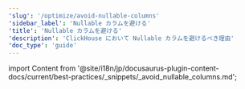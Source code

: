 ```yaml
---
'slug': '/optimize/avoid-nullable-columns'
'sidebar_label': 'Nullable カラムを避ける'
'title': 'Nullable カラムを避ける'
'description': 'ClickHouse において Nullable カラムを避けるべき理由'
'doc_type': 'guide'
---
```


import Content from '@site/i18n/jp/docusaurus-plugin-content-docs/current/best-practices/_snippets/_avoid_nullable_columns.md';

<Content />
